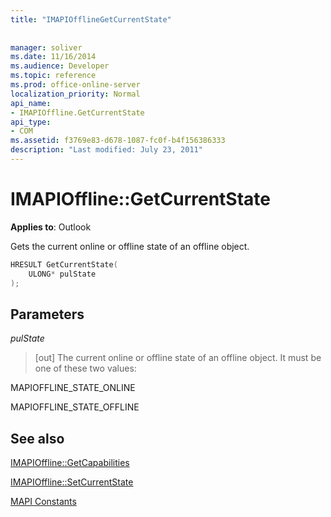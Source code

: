 ```yaml
---
title: "IMAPIOfflineGetCurrentState"
 
 
manager: soliver
ms.date: 11/16/2014
ms.audience: Developer
ms.topic: reference
ms.prod: office-online-server
localization_priority: Normal
api_name:
- IMAPIOffline.GetCurrentState
api_type:
- COM
ms.assetid: f3769e83-d678-1087-fc0f-b4f156386333
description: "Last modified: July 23, 2011"
---
```


# IMAPIOffline::GetCurrentState

  
  
**Applies to**: Outlook 
  
Gets the current online or offline state of an offline object.
  
```cpp
HRESULT GetCurrentState( 
    ULONG* pulState 
);
```

## Parameters

 _pulState_
  
> [out] The current online or offline state of an offline object. It must be one of these two values:
    
MAPIOFFLINE_STATE_ONLINE
  
> 
    
MAPIOFFLINE_STATE_OFFLINE
  
> 
    
## See also



[IMAPIOffline::GetCapabilities](imapioffline-getcapabilities.md)
  
[IMAPIOffline::SetCurrentState](imapioffline-setcurrentstate.md)


[MAPI Constants](mapi-constants.md)

